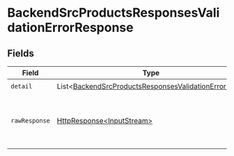 # BackendSrcProductsResponsesValidationErrorResponse


## Fields

| Field                                                                                                                              | Type                                                                                                                               | Required                                                                                                                           | Description                                                                                                                        |
| ---------------------------------------------------------------------------------------------------------------------------------- | ---------------------------------------------------------------------------------------------------------------------------------- | ---------------------------------------------------------------------------------------------------------------------------------- | ---------------------------------------------------------------------------------------------------------------------------------- |
| `detail`                                                                                                                           | List\<[BackendSrcProductsResponsesValidationErrorItem](../../models/components/BackendSrcProductsResponsesValidationErrorItem.md)> | :heavy_check_mark:                                                                                                                 | N/A                                                                                                                                |
| `rawResponse`                                                                                                                      | [HttpResponse\<InputStream>](https://docs.oracle.com/en/java/javase/11/docs/api/java.net.http/java/net/http/HttpResponse.html)     | :heavy_minus_sign:                                                                                                                 | Raw HTTP response; suitable for custom response parsing                                                                            |